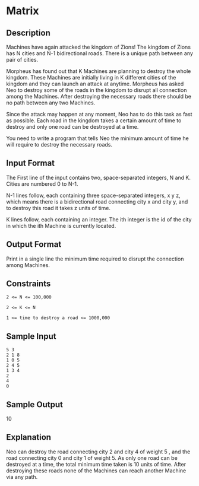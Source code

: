 # Matrix

## Description
Machines have again attacked the kingdom of Zions!  The kingdom of Zions has N cities and N-1 bidirectional roads. There is a unique path between any pair of cities.

Morpheus has found out that K Machines are planning to destroy the whole kingdom. These Machines are initially living in K different cities of the kingdom and they can launch an attack at anytime. Morpheus has asked Neo to destroy some of the roads in the kingdom to disrupt all connection among the Machines. After destroying the necessary roads there should be no path between any two Machines.

Since the attack may happen at any moment, Neo has to do this task as fast as possible. Each road in the kingdom takes a certain amount of time to destroy and only one road can be destroyed at a time.

You need to write a program that tells Neo the minimum amount of time he will require to destroy the necessary roads.

## Input Format
The First line of the input contains two, space-separated integers, N and K. Cities are numbered 0 to N-1.

N-1 lines follow, each containing three space-separated integers, x y z, which means there is a bidirectional road connecting city x and city y, and to destroy this road it takes z units of time.

K lines follow, each containing an integer. The ith integer is the id of the city in which the ith Machine is currently located.

## Output Format
Print in a single line the minimum time required to disrupt the connection among Machines.

## Constraints
```
2 <= N <= 100,000

2 <= K <= N

1 <= time to destroy a road <= 1000,000
```

## Sample Input

```
5 3
2 1 8
1 0 5
2 4 5
1 3 4
2
4
0
```

## Sample Output
10

## Explanation
Neo can destroy the road connecting city 2 and city 4 of weight 5 , and the road connecting city 0 and city 1 of weight 5. As only one road can be destroyed at a time, the total minimum time taken is 10 units of time. After destroying these roads none of the Machines can reach another Machine via any path.

